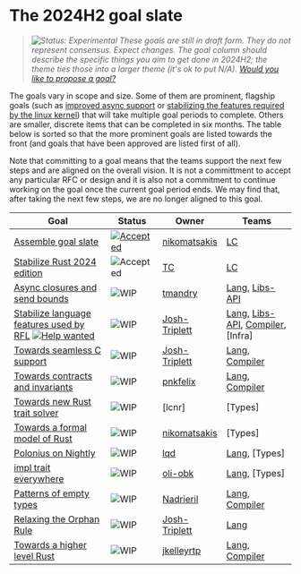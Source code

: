 # The 2024H2 goal slate

> *![Status: Experimental](https://img.shields.io/badge/Status-Experimental-yellow) These goals are still in draft form. They do not represent consensus. Expect changes. The goal column should describe the specific things you aim to get done in 2024H2; the theme ties those into a larger theme (it's ok to put N/A). [Would you like to propose a goal?](../how_to/propose_a_goal.md)*

The goals vary in scope and size. Some of them are prominent, flagship goals (such as [improved async support][AFE] or [stabilizing the features required by the linux kernel][LK]) that will take multiple goal periods to complete. Others are smaller, discrete items that can be completed in six months. The table below is sorted so that the more prominent goals are listed towards the front (and goals that have been approved are listed first of all).

Note that committing to a goal means that the teams support the next few steps and are aligned on the overall vision. It is not a committment to accept any particular RFC or design and it is also not a commitment to continue working on the goal once the current goal period ends. We may find that, after taking the next few steps, we are no longer aligned to this goal.

| Goal                                                                   | Status                      | Owner             | Teams                                   |
| ---------------------------------------------------------------------- | --------------------------- | ----------------- | --------------------------------------- |
| [Assemble goal slate][AGS]                                             | [![Accepted][acc]][rfc3614] | [nikomatsakis][]  | [LC]                                    |
| [Stabilize Rust 2024 edition][R2024]                                   | ![Accepted][acc]            | [TC][]            | [LC]                                    |
| [Async closures and send bounds][AFE]                                  | ![WIP][wip]                 | [tmandry][]       | [Lang], [Libs-API]                      |
| [Stabilize language features used by RFL][LK] [![Help wanted]][LKH] | ![WIP][wip]                 | [Josh-Triplett][] | [Lang], [Libs-API], [Compiler], [Infra] |
| [Towards seamless C support][SCS]                                      | ![WIP][wip]                 | [Josh-Triplett][] | [Lang], [Compiler]                      |
| [Towards contracts and invariants][CI]                                 | ![WIP][wip]                 | [pnkfelix]        | [Lang], [Compiler]                      |
| [Towards new Rust trait solver][NTS]                                   | ![WIP][wip]                 | [lcnr]            | [Types]                                 |
| [Towards a formal model of Rust][AMF]                                  | ![WIP][wip]                 | [nikomatsakis]    | [Types]                                 |
| [Polonius on Nightly][NBNLB]                                           | ![WIP][wip]                 | [lqd]             | [Lang], [Types]                         |
| [impl trait everywhere][ITE]                                           | ![WIP][wip]                 | [oli-obk]         | [Lang], [Types]                         |
| [Patterns of empty types][PET]                                         | ![WIP][wip]                 | [Nadrieril]       | [Lang], [Compiler]                      |
| [Relaxing the Orphan Rule][RTOR]                                       | ![WIP][wip]                 | [Josh-Triplett][] | [Lang]                                  |
| [Towards a higher level Rust][RTOR]                                    | ![WIP][wip]                 | [jkelleyrtp][]    | [Lang], [Compiler]                      |

[AFE]: ./async_fn_everywhere.md
[LK]: ./rfl_stable.md
[LKH]: ./rfl_stable.md#ownership-and-other-resources
[SCS]: ./Seamless-C-Support.md
[CI]: ./Contracts-and-invariants.md
[NTS]: ./New-trait-solver.md
[AMF]: ./a-mir-formality.md
[AGS]: ./Project-goal-slate.md
[R2024]: ./Rust-2024-Edition.md
[NBNLB]: ./Polonius.md
[PET]: ./Patterns-of-empty-types.md
[RTOR]: ./Relaxing-the-Orphan-Rule.md
[ITE]: ./Impl-trait-everywhere.md
[HLR]: ./higher-level-rust.md

[rfc3614]: https://github.com/rust-lang/rfcs/pull/3614
[Intrusive linked lists]: ./Intrusive-linked-lists.md
[Fallible allocation]: ./Fallible-allocation.md
[Intrusive linked lists]: ./Intrusive-linked-lists.md

[own]: https://img.shields.io/badge/Owner%20Needed-blue

[acc]: https://img.shields.io/badge/Accepted-green
[prov]: https://img.shields.io/badge/Provisional-yellow
[wip]: https://img.shields.io/badge/WIP-yellow

[Compiler]: https://www.rust-lang.org/governance/teams/compiler
[Lang]: https://www.rust-lang.org/governance/teams/lang
[LC]: https://www.rust-lang.org/governance/teams/leadership-council
[Libs-API]: https://www.rust-lang.org/governance/teams/library#team-libs-api


[compiler-errors]: https://github.com/compiler-errors
[lqd]: https://github.com/lqd
[Nadrieril]: https://github.com/Nadrieril
[nikomatsakis]: https://github.com/nikomatsakis
[oli-obk]: https://github.com/oli-obk
[tmandry]: https://github.com/tmandry
[petrochenkov]: https://github.com/petrochenkov
[pnkfelix]: https://github.com/pnkfelix
[TC]: https://github.com/TC
[josh-triplett]: https://github.com/Josh-Triplett
[jkelleyrtp]: https://github.com/jkelleyrtp

[Help wanted]: https://img.shields.io/badge/Help%20wanted-blue

